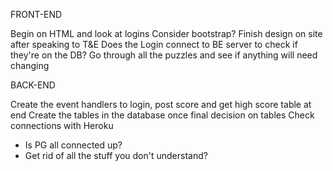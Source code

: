 FRONT-END

Begin on HTML and look at logins
Consider bootstrap?
Finish design on site after speaking to T&E
Does the Login connect to BE server to check if they're on the DB?
Go through all the puzzles and see if anything will need changing

BACK-END

Create the event handlers to login, post score and get high score table at end
Create the tables in the database once final decision on tables
Check connections with Heroku

- Is PG all connected up?
- Get rid of all the stuff you don't understand?
